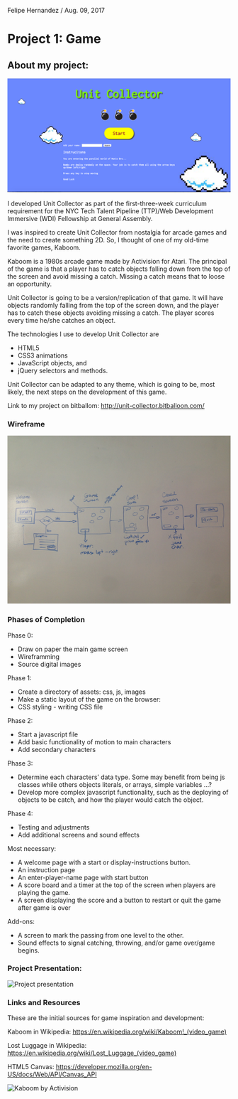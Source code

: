 Felipe Hernandez / Aug. 09, 2017

# Project 1: Game

## About my project:

![project1 screenshot image](https://github.com/FelipeAtGA/Unit-Collector/blob/master/img/homescreenScreenshot.png)

I developed Unit Collector as part of the first-three-week curriculum requirement for the NYC Tech Talent Pipeline (TTP)/Web Development Immersive (WDI) Fellowship at General Assembly.

I was inspired to create Unit Collector from nostalgia for arcade games and the need to create something 2D. So, I thought of one of my old-time favorite games, Kaboom.

Kaboom is a 1980s arcade game made by Activision for Atari. The principal of the game is that a player has to catch objects falling down from the top of the screen and avoid missing a catch. Missing a catch means that to loose an opportunity.

Unit Collector is going to be a version/replication of that game. It will have objects randomly falling from the top of the screen down, and the player has to catch these objects avoiding missing a catch. The player scores every time he/she catches an object.

The technologies I use to develop Unit Collector are
* HTML5
* CSS3 animations
* JavaScript objects, and
* jQuery selectors and methods.

Unit Collector can be adapted to any theme, which is going to be, most likely, the next steps on the development of this game.

Link to my project on bitballom: http://unit-collector.bitballoon.com/


### Wireframe

![wireframe image](https://github.com/FelipeAtGA/Unit-Collector/blob/master/img/wireframe.jpg)

### Phases of Completion

Phase 0:
- Draw on paper the main game screen
- Wireframming
- Source digital images

Phase 1:
- Create a directory of assets: css, js, images
- Make a static layout of the game on the browser:
- CSS styling - writing CSS file

Phase 2:
- Start a javascript file
- Add basic functionality of motion to main characters
- Add secondary characters

Phase 3:
- Determine each characters’ data type. Some may benefit from being js classes while others objects literals, or arrays, simple variables …?
- Develop more complex javascript functionality, such as the deploying of objects to be catch, and how the player would catch the object.

Phase 4:
- Testing and adjustments
- Add additional screens and sound effects

Most necessary:
- A welcome page with a start or display-instructions button.
- An instruction page
- An enter-player-name page with start button
- A score board and a timer at the top of the screen when players are playing the game.
- A screen displaying the score and a button to restart or quit the game after game is over

Add-ons:
- A screen to mark the passing from one level to the other.
- Sound effects to signal catching, throwing, and/or game over/game begins.

### Project Presentation:

![Project presentation](https://git.generalassemb.ly/FelipeAtGA/Project-1---Game/tree/master/presentation)

### Links and Resources

These are the initial sources for game inspiration and development:

Kaboom in Wikipedia:
https://en.wikipedia.org/wiki/Kaboom!_(video_game)

Lost Luggage in Wikipedia:
https://en.wikipedia.org/wiki/Lost_Luggage_(video_game)

HTML5 Canvas:
https://developer.mozilla.org/en-US/docs/Web/API/Canvas_API

![Kaboom by Activision](https://github.com/FelipeAtGA/Unit-Collector/blob/master/img/kaboomScreenshot.png")
